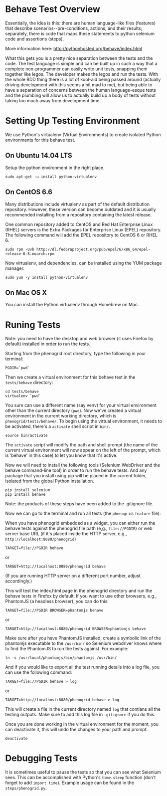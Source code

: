 # Behave Test Overview

Essentially, the idea is this: there are human language-like files
(features) that describe scenarios--pre-conditions, actions, and
their results; separately, there is code that maps these statements
to python selenium code and assertions (steps).

More information here: http://pythonhosted.org/behave/index.html

What this gets you is a pretty nice separation between the tests and
the code. The test language is simple and can be built up in such a
way that a complete non-programmer can easily write unit tests,
snapping them together like legos. The developer makes the legos and
run the tests. With the whole BDD thing there is a lot of kool-aid
being passed around (actually driving development with this seems a
bit mad to me), but being able to have a separation of concerns
between the human language-esque tests and the plumbing will allow
us to actually build up a body of tests without taking too much away
from development time.

# Setting Up Testing Environment

We use Python's virtualenv (Virtual Environments) to create isolated Python environments for this behave test.

## On Ubuntu 14.04 LTS

Setup the python environment in the right place.

````
sudo apt-get -u install python-virtualenv
````

## On CentOS 6.6

Many distributions include virtualenv as part of the default distribution repository. However, these version can become outdated and it is usually recommended installing from a repository containing the latest release.

One common repository added to CentOS and Red Hat Enterprise Linux (RHEL) servers is the Extra Packages for Enterprise Linux (EPEL) repository. The following command will add the EPEL repository to CentOS 6 or RHEL 6.

````
sudo rpm -Uvh http://dl.fedoraproject.org/pub/epel/6/x86_64/epel-release-6-8.noarch.rpm
````

Now virtualenv, and dependencies, can be installed using the YUM package manager.

````
sudo yum -y install python-virtualenv
````

## On Mac OS X

You can install the Python virtualenv through Homebrew on Mac.

# Runing Tests

Note: you need to have the desktop and web browser (it uses Firefox by default) installed in order to run the tests. 

Starting from the phenogrid root directory, type the following in your terminal:

````
PGDIR=`pwd`
````

Then we create a virtual environment for this behave test in the `tests/behave` directory:

````
cd tests/behave
virtualenv `pwd`
````

You sure can use a different name (say venv) for your virtual environment other than the current directory (``pwd``). Now we've created a virtual environment in the current working directory, which is `phenogrid/tests/behave/`. To begin using the virtual environment, it needs to be activated, there's a `activate` shell script in `bin/`.

````
source bin/activate
````

The `activate` script will modify the path and shell prompt (the name of the current virtual environment will now appear on the left of the prompt, which is 'behave' in this case) to let you know that it's active.

Now we will need to install the following tools (Selenium WebDriver and the behave command-line tool) in order to run the behave tests. And any package that you install using pip will be placed in the current folder, isolated from the global Python installation.

````
pip install selenium
pip install behave
````

Note: the products of these steps have been added to the .gitignore file.

Now we can go to the terminal and run all tests (the `phenogrid.feature` file):

When you have phenogrid embedded as a widget, you can either run the behave tests against the phenogrid file path (e,g., `file://PGDIR`) or web server base URL (if it's placed inside the HTTP server, e.g., `http://localhost:8080/phenogrid`)

````
TARGET=file://PGDIR behave
````
or
````
TARGET=http://localhost:8080/phenogrid behave
````
(If you are running HTTP server on a different port number, adjust accordingly.)

This will test the index.html page in the phenogrid directory and run the behave tests in Firefox by default. If you want to use other browsers, e.g., PhantomJS (a headless browser), you can do this:

````
TARGET=file://PGDIR BROWSER=phantomjs behave
````
or
````
TARGET=http://localhost:8080/phenogrid BROWSER=phantomjs behave
````

Make sure after you have PhantomJS installed, create a symbolic link of the phantomjs executable to the `/usr/bin/` so Selenium webdriver knows where to find the PhantomJS to run the tests against. For example:

````
ln -s /usr/local/phantomjs/bin/phantomjs /usr/bin/
````

And if you would like to export all the test running details into a log file, you can use the following command:

````
TARGET=file://PGDIR behave > log
````
or 
````
TARGET=http://localhost:8080/phenogrid behave > log
````

This will create a file in the current directory named `log` that contians all the testing outputs. Make sure to add this log file in `.gitignore` if you do this.

Once you are done working in the virtual environment for the moment, you can deactivate it, this will undo the changes to your path and prompt.

````
deactivate
````

# Debugging Tests

It is sometimes useful to pause the tests so that you can see what Selenium sees. This can be accomplished with Python's `time.sleep` function (don't forget to add `import time`). Example usage can be found in the `steps/phenogrid.py`.

